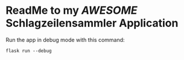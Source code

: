 # ReadMe to my *AWESOME* Schlagzeilensammler Application
Run the app in debug mode with this command:
```
flask run --debug
```
